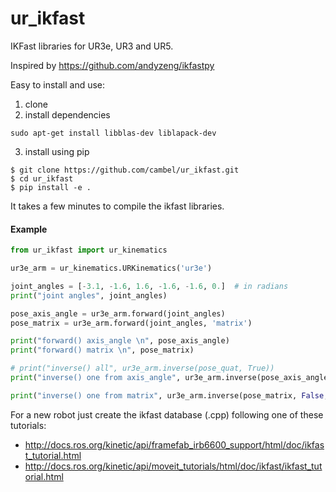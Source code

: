 # ur_ikfast

IKFast libraries for UR3e, UR3 and UR5.

Inspired by https://github.com/andyzeng/ikfastpy

Easy to install and use:
1. clone
2. install dependencies

`sudo apt-get install libblas-dev liblapack-dev`

3. install using pip </br>

`$ git clone https://github.com/cambel/ur_ikfast.git`</br>
`$ cd ur_ikfast`</br>
`$ pip install -e .`</br>

It takes a few minutes to compile the ikfast libraries.

#### Example
```python
from ur_ikfast import ur_kinematics

ur3e_arm = ur_kinematics.URKinematics('ur3e')

joint_angles = [-3.1, -1.6, 1.6, -1.6, -1.6, 0.]  # in radians
print("joint angles", joint_angles)

pose_axis_angle = ur3e_arm.forward(joint_angles)
pose_matrix = ur3e_arm.forward(joint_angles, 'matrix')

print("forward() axis_angle \n", pose_axis_angle)
print("forward() matrix \n", pose_matrix)

# print("inverse() all", ur3e_arm.inverse(pose_quat, True))
print("inverse() one from axis_angle", ur3e_arm.inverse(pose_axis_angle, False, q_guess=joint_angles))

print("inverse() one from matrix", ur3e_arm.inverse(pose_matrix, False, q_guess=joint_angles))
```

For a new robot just create the ikfast database (.cpp) following one of these tutorials:
- http://docs.ros.org/kinetic/api/framefab_irb6600_support/html/doc/ikfast_tutorial.html
- http://docs.ros.org/kinetic/api/moveit_tutorials/html/doc/ikfast/ikfast_tutorial.html
